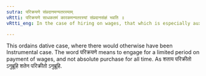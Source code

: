 ```yaml
---
sutra: परिक्रयणे संप्रदानमन्यतरस्याम्
vRtti: परिक्रयणे साधकतमं कारकमन्यतरस्यां संप्रदानसंज्ञं भवति ॥
vRtti_eng: In the case of hiring on wages, that which is especially auxiliary in the accomplishment of the action of the verb _parikri_, 'employing on stipulated wages,' is optionally called _Sampradana_ or recipient.

---
```

This ordains dative case, where there would otherwise have been Instrumental case. The word परिक्रयणे means to engage for a limited period on payment of wages, and not absolute purchase for all time. As शताय परिक्रीतो ऽनुब्रूहि शतेन परिक्रीतो ऽनुब्रूहि.